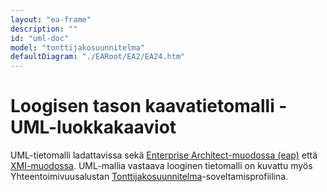 ```yaml
---
layout: "ea-frame"
description: ""
id: "uml-doc"
model: "tonttijakosuunnitelma"
defaultDiagram: "./EARoot/EA2/EA24.htm"
---
```

# Loogisen tason kaavatietomalli - UML-luokkakaaviot
UML-tietomalli ladattavissa sekä [Enterprise Architect-muodossa (eap)](../tonttijakosuunnitelma.eap?raw=true) että [XMI-muodossa](../tonttijakosuunnitelma.xmi?raw=true). UML-mallia vastaava looginen tietomalli on kuvattu myös Yhteentoimivuusalustan [Tonttijakosuunnitelma](https://tietomallit.suomi.fi/model/rytj-tjs/)-soveltamisprofiilina.

